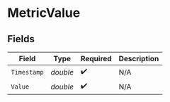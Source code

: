 # MetricValue


## Fields

| Field              | Type               | Required           | Description        |
| ------------------ | ------------------ | ------------------ | ------------------ |
| `Timestamp`        | *double*           | :heavy_check_mark: | N/A                |
| `Value`            | *double*           | :heavy_check_mark: | N/A                |